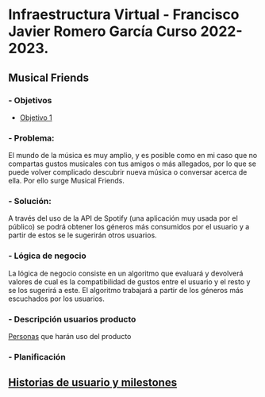 # Infraestructura Virtual - Francisco Javier Romero García Curso 2022-2023.
## Musical Friends 

### - Objetivos
  - [Objetivo 1](docs/Objetivos/objetivo-1.md) 

### - Problema:

  El mundo de la música es muy amplio, y es posible como en mi caso que no compartas gustos musicales con tus amigos o más allegados, por lo que se puede volver complicado descubrir nueva música o conversar acerca de ella. Por ello surge Musical Friends.
  
### - Solución:
  
  A través del uso de la API de Spotify (una aplicación muy usada por el público) se podrá obtener los géneros más consumidos por el usuario y a partir de estos se le sugerirán otros usuarios.
 

 ### - Lógica de negocio
La lógica de negocio consiste en un algoritmo que evaluará y devolverá valores de cual es la compatibilidad de gustos entre el usuario y el resto y se los sugerirá a este. El algoritmo trabajará a partir de los géneros más escuchados por los usuarios.

 ### - Descripción usuarios producto
  [Personas](/docs/personas.md) que harán uso del producto
 
 ### - Planificación
  [Historias de usuario y milestones](/docs/planteamiento.md)
  ---
